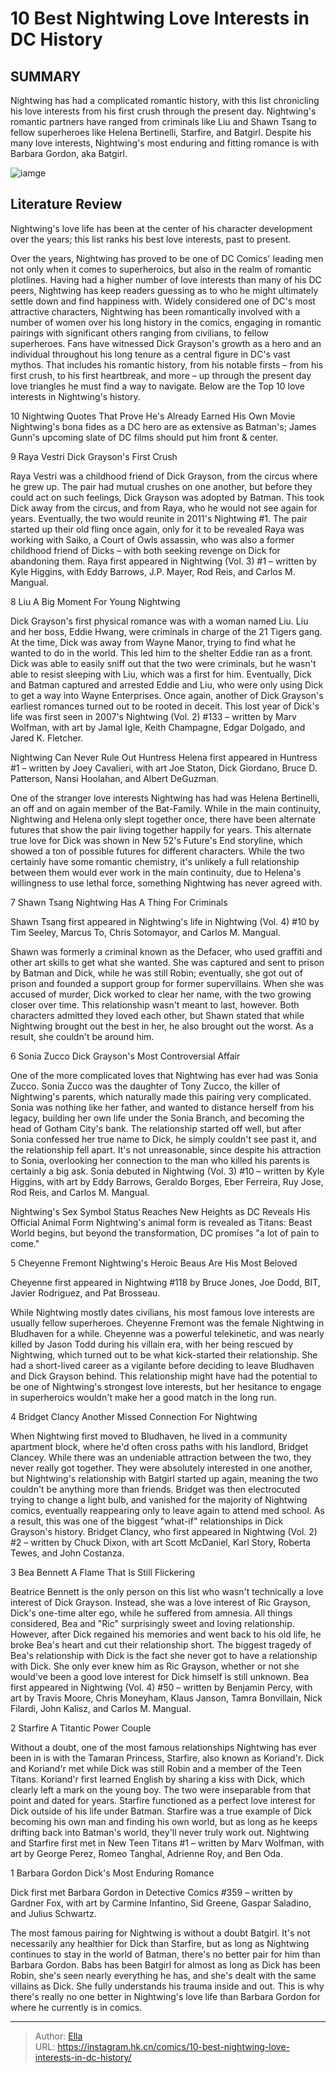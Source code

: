 # 10 Best Nightwing Love Interests in DC History


## SUMMARY 


 Nightwing has had a complicated romantic history, with this list chronicling his love interests from his first crush through the present day. 
 Nightwing&#39;s romantic partners have ranged from criminals like Liu and Shawn Tsang to fellow superheroes like Helena Bertinelli, Starfire, and Batgirl. 
 Despite his many love interests, Nightwing&#39;s most enduring and fitting romance is with Barbara Gordon, aka Batgirl. 

![iamge](https://static1.srcdn.com/wordpress/wp-content/uploads/2022/12/nightwing-love-life.jpg)

## Literature Review

Nightwing&#39;s love life has been at the center of his character development over the years; this list ranks his best love interests, past to present.




Over the years, Nightwing has proved to be one of DC Comics&#39; leading men not only when it comes to superheroics, but also in the realm of romantic plotlines. Having had a higher number of love interests than many of his DC peers, Nightwing has keep readers guessing as to who he might ultimately settle down and find happiness with.
Widely considered one of DC&#39;s most attractive characters, Nightwing has been romantically involved with a number of women over his long history in the comics, engaging in romantic pairings with significant others ranging from civilians, to fellow superheroes. Fans have witnessed Dick Grayson&#39;s growth as a hero and an individual throughout his long tenure as a central figure in DC&#39;s vast mythos. That includes his romantic history, from his notable firsts – from his first crush, to his first heartbreak, and more – up through the present day love triangles he must find a way to navigate. Below are the Top 10 love interests in Nightwing&#39;s history.
            
 
 10 Nightwing Quotes That Prove He&#39;s Already Earned His Own Movie 
Nightwing&#39;s bona fides as a DC hero are as extensive as Batman&#39;s; James Gunn&#39;s upcoming slate of DC films should put him front &amp; center.












 








 9  Raya Vestri 
Dick Grayson&#39;s First Crush

        

Raya Vestri was a childhood friend of Dick Grayson, from the circus where he grew up. The pair had mutual crushes on one another, but before they could act on such feelings, Dick Grayson was adopted by Batman. This took Dick away from the circus, and from Raya, who he would not see again for years. Eventually, the two would reunite in 2011&#39;s Nightwing #1. The pair started up their old fling once again, only for it to be revealed Raya was working with Saiko, a Court of Owls assassin, who was also a former childhood friend of Dicks – with both seeking revenge on Dick for abandoning them.
Raya first appeared in Nightwing (Vol. 3) #1 – written by Kyle Higgins, with Eddy Barrows, J.P. Mayer, Rod Reis, and Carlos M. Mangual. 






 8  Liu 
A Big Moment For Young Nightwing

        

Dick Grayson&#39;s first physical romance was with a woman named Liu. Liu and her boss, Eddie Hwang, were criminals in charge of the 21 Tigers gang. At the time, Dick was away from Wayne Manor, trying to find what he wanted to do in the world. This led him to the shelter Eddie ran as a front. Dick was able to easily sniff out that the two were criminals, but he wasn&#39;t able to resist sleeping with Liu, which was a first for him. Eventually, Dick and Batman captured and arrested Eddie and Liu, who were only using Dick to get a way into Wayne Enterprises. Once again, another of Dick Grayson&#39;s earliest romances turned out to be rooted in deceit.
This lost year of Dick&#39;s life was first seen in 2007&#39;s Nightwing (Vol. 2) #133 – written by Marv Wolfman, with art by Jamal Igle, Keith Champagne, Edgar Dolgado, and Jared K. Fletcher. 



 







Nightwing Can Never Rule Out Huntress
Helena first appeared in Huntress #1 – written by Joey Cavalieri, with art Joe Staton, Dick Giordano, Bruce D. Patterson, Nansi Hoolahan, and Albert DeGuzman. 

One of the stranger love interests Nightwing has had was Helena Bertinelli, an off and on again member of the Bat-Family. While in the main continuity, Nightwing and Helena only slept together once, there have been alternate futures that show the pair living together happily for years. This alternate true love for Dick was shown in New 52&#39;s Future&#39;s End storyline, which showed a ton of possible futures for different characters. While the two certainly have some romantic chemistry, it&#39;s unlikely a full relationship between them would ever work in the main continuity, due to Helena&#39;s willingness to use lethal force, something Nightwing has never agreed with.





 7  Shawn Tsang 
Nightwing Has A Thing For Criminals

        


Shawn Tsang first appeared in Nightwing&#39;s life in Nightwing (Vol. 4) #10 by Tim Seeley, Marcus To, Chris Sotomayor, and Carlos M. Mangual. 

Shawn was formerly a criminal known as the Defacer, who used graffiti and other art skills to get what she wanted. She was captured and sent to prison by Batman and Dick, while he was still Robin; eventually, she got out of prison and founded a support group for former supervillains. When she was accused of murder, Dick worked to clear her name, with the two growing closer over time. This relationship wasn&#39;t meant to last, however. Both characters admitted they loved each other, but Shawn stated that while Nightwing brought out the best in her, he also brought out the worst. As a result, she couldn&#39;t be around him.





 6  Sonia Zucco 
Dick Grayson&#39;s Most Controversial Affair

        

One of the more complicated loves that Nightwing has ever had was Sonia Zucco. Sonia Zucco was the daughter of Tony Zucco, the killer of Nightwing&#39;s parents, which naturally made this pairing very complicated. Sonia was nothing like her father, and wanted to distance herself from his legacy, building her own life under the Sonia Branch, and becoming the head of Gotham City&#39;s bank. The relationship started off well, but after Sonia confessed her true name to Dick, he simply couldn&#39;t see past it, and the relationship fell apart. It&#39;s not unreasonable, since despite his attraction to Sonia, overlooking her connection to the man who killed his parents is certainly a big ask.
Sonia debuted in Nightwing (Vol. 3) #10 – written by Kyle Higgins, with art by Eddy Barrows, Geraldo Borges, Eber Ferreira, Ruy Jose, Rod Reis, and Carlos M. Mangual. 

            
 
 Nightwing&#39;s Sex Symbol Status Reaches New Heights as DC Reveals His Official Animal Form 
Nightwing&#39;s animal form is revealed as Titans: Beast World begins, but beyond the transformation, DC promises &#34;a lot of pain to come.&#34;








 5  Cheyenne Fremont 
Nightwing&#39;s Heroic Beaus Are His Most Beloved

        


Cheyenne first appeared in Nightwing #118 by Bruce Jones, Joe Dodd, BIT, Javier Rodriguez, and Pat Brosseau. 

While Nightwing mostly dates civilians, his most famous love interests are usually fellow superheroes. Cheyenne Fremont was the female Nightwing in Bludhaven for a while. Cheyenne was a powerful telekinetic, and was nearly killed by Jason Todd during his villain era, with her being rescued by Nightwing, which turned out to be what kick-started their relationship. She had a short-lived career as a vigilante before deciding to leave Bludhaven and Dick Grayson behind. This relationship might have had the potential to be one of Nightwing&#39;s strongest love interests, but her hesitance to engage in superheroics wouldn&#39;t make her a good match in the long run.





 4  Bridget Clancy 
Another Missed Connection For Nightwing

        

When Nightwing first moved to Bludhaven, he lived in a community apartment block, where he&#39;d often cross paths with his landlord, Bridget Clancey. While there was an undeniable attraction between the two, they never really got together. They were absolutely interested in one another, but Nightwing&#39;s relationship with Batgirl started up again, meaning the two couldn&#39;t be anything more than friends. Bridget was then electrocuted trying to change a light bulb, and vanished for the majority of Nightwing comics, eventually reappearing only to leave again to attend med school. As a result, this was one of the biggest &#34;what-if&#34; relationships in Dick Grayson&#39;s history.
Bridget Clancy, who first appeared in Nightwing (Vol. 2) #2 – written by Chuck Dixon, with art Scott McDaniel, Karl Story, Roberta Tewes, and John Costanza. 






 3  Bea Bennett 
A Flame That Is Still Flickering

        

Beatrice Bennett is the only person on this list who wasn&#39;t technically a love interest of Dick Grayson. Instead, she was a love interest of Ric Grayson, Dick&#39;s one-time alter ego, while he suffered from amnesia. All things considered, Bea and &#34;Ric&#34; surprisingly sweet and loving relationship. However, after Dick regained his memories and went back to his old life, he broke Bea&#39;s heart and cut their relationship short. The biggest tragedy of Bea&#39;s relationship with Dick is the fact she never got to have a relationship with Dick. She only ever knew him as Ric Grayson, whether or not she would&#39;ve been a good love interest for Dick himself is still unknown.
Bea first appeared in Nightwing (Vol. 4) #50 – written by Benjamin Percy, with art by Travis Moore, Chris Moneyham, Klaus Janson, Tamra Bonvillain, Nick Filardi, John Kalisz, and Carlos M. Mangual. 






 2  Starfire 
A Titantic Power Couple


 







Without a doubt, one of the most famous relationships Nightwing has ever been in is with the Tamaran Princess, Starfire, also known as Koriand&#39;r. Dick and Koriand&#39;r met while Dick was still Robin and a member of the Teen Titans. Koriand&#39;r first learned English by sharing a kiss with Dick, which clearly left a mark on the young boy. The two were inseparable from that point and dated for years. Starfire functioned as a perfect love interest for Dick outside of his life under Batman. Starfire was a true example of Dick becoming his own man and finding his own world, but as long as he keeps drifting back into Batman&#39;s world, they&#39;ll never truly work out.
Nightwing and Starfire first met in New Teen Titans #1 – written by Marv Wolfman, with art by George Perez, Romeo Tanghal, Adrienne Roy, and Ben Oda. 






 1  Barbara Gordon 
Dick&#39;s Most Enduring Romance


 







Dick first met Barbara Gordon in Detective Comics #359 – written by Gardner Fox, with art by Carmine Infantino, Sid Greene, Gaspar Saladino, and Julius Schwartz. 

The most famous pairing for Nightwing is without a doubt Batgirl. It&#39;s not necessarily any healthier for Dick than Starfire, but as long as Nightwing continues to stay in the world of Batman, there&#39;s no better pair for him than Barbara Gordon. Babs has been Batgirl for almost as long as Dick has been Robin, she&#39;s seen nearly everything he has, and she&#39;s dealt with the same villains as Dick. She fully understands his trauma inside and out. This is why there&#39;s really no one better in Nightwing&#39;s love life than Barbara Gordon for where he currently is in comics. 

---

> Author: [Ella](https://instagram.hk.cn/)  
> URL: https://instagram.hk.cn/comics/10-best-nightwing-love-interests-in-dc-history/  

